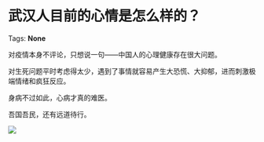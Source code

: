 # 武汉人目前的心情是怎么样的？

Tags: **None**

对疫情本身不评论，只想说一句——中国人的心理健康存在很大问题。

对生死问题平时考虑得太少，遇到了事情就容易产生大恐慌、大抑郁，进而刺激极端情绪和疯狂反应。

身病不过如此，心病才真的难医。

吾国吾民，还有远道待行。

![](https://pic3.zhimg.com/50/v2-3669561ae9ddee56c2b78a2069fd2e1b_hd.jpg?source=1940ef5c)

